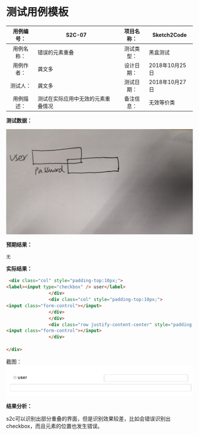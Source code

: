 # 测试用例模板



| 用例编号： | S2C-07 | 项目名称： | Sketch2Code |
| :--------: | ---- | :--------: | ---- |
| 用例名称： | 错误的元素重叠 | 测试类型： | 黑盒测试 |
| 用例作者： | 龚文多 | 设计日期： | 2018年10月25日 |
|  测试人：  | 龚文多 | 测试日期： | 2018年10月27日 |
| 用例描述： | 测试在实际应用中无效的元素重叠情况 |备注信息：|无效等价类|

**测试数据：**

![07输入](https://github.com/MSE-925/img-storage/blob/master/07%E8%BE%93%E5%85%A5.jpg)

**预期结果：**

```
无
```

**实际结果：**

```HTML
 <div class="col" style="padding-top:10px;">
<label><input type="checkbox" /> user</label>
                </div>
                <div class="col" style="padding-top:10px;">
<input class="form-control"></input>
                </div>
                </div>
                <div class="row justify-content-center" style="padding-top:10px;">
<input class="form-control"></input>
                </div>

</div>

```

截图：![07输出](https://github.com/MSE-925/img-storage/blob/master/07%E8%BE%93%E5%87%BA.png)

**结果分析：**

​	s2c可以识别出部分重叠的界面，但是识别效果较差，比如会错误识别出checkbox，而且元素的位置也发生错误。
